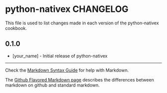 python-nativex CHANGELOG
========================

This file is used to list changes made in each version of the python-nativex cookbook.

0.1.0
-----
- [your_name] - Initial release of python-nativex

- - -
Check the [Markdown Syntax Guide](http://daringfireball.net/projects/markdown/syntax) for help with Markdown.

The [Github Flavored Markdown page](http://github.github.com/github-flavored-markdown/) describes the differences between markdown on github and standard markdown.
